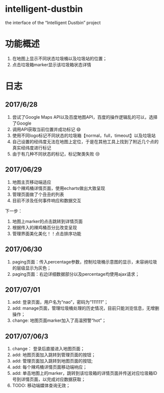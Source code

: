 # intelligent-dustbin
the interface of the “Intelligent Dustbin” project

# 功能概述
1. 在地图上显示不同状态垃圾桶以及垃圾站的位置；
2. 点击垃圾箱marker显示该垃圾箱状态详情

# 日志
## 2017/6/28
1. 尝试了Google Maps API以及百度地图API，百度的操作逻辑乱的可以，选择了Google
2. 调用API获取当前位置并成功标记 :smile:
3. 使用不同logo标记不同状态的垃圾箱【normal，full，timeout】以及垃圾站
4. 自己设置的经纬度无法在地图上定位，于是在其他工具上找到了附近几个点的真实经纬度进行标记
5. 由于有几种不同状态的标记，标记聚类失败 :cry:

## 2017/06/29
1. 地图主页移动端适应
2. 每个辣鸡桶详情页面，使用echarts做出大致呈现
3. 管理页面做了个丑丑的列表
4. 目前不涉及任何事件响应和数据交互

下一步：
1. 地图上marker的点击跳转到详情页面
2. 根据传入的辣鸡桶百分比改变呈现
3. 管理界面美化美化！！点击排序功能

## 2017/06/30
1. paging页面：传入percentage参数，控制垃圾桶示意图的显示，未容纳垃圾的层级显示为灰色；
2. paging页面：右边详细数据部分以及percentage均使用ajax请求；

## 2017/07/01
1. add: 登录页面，用户名为“nao”，密码为“111111”；
2. add: manage页面，管理垃圾桶处理的历史情况，目前只能浏览信息，无增删操作；
3. change: 地图页面marker加入了高温预警“hot”；

## 2017/07/06/3
1. change： 登录后直接进入地图页面；
2. add: 地图页面加入跳转到管理页面的按钮；
3. add: 管理页面加入跳转到地图页面的按钮; 
4. add: 每个辣鸡桶详情页面移动端响应；
5. add: 单击地图上的marker，跳转到该垃圾箱的详情页面并传送对应垃圾箱ID号到详情页面，以完成对应数据获取；
6. TODO: 移动端媒体查询无效；

